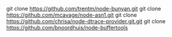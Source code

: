 git clone https://github.com/trentm/node-bunyan.git
git clone https://github.com/mcavage/node-asn1.git
git clone https://github.com/chrisa/node-dtrace-provider.git.git
git clone https://github.com/bnoordhuis/node-buffertools

